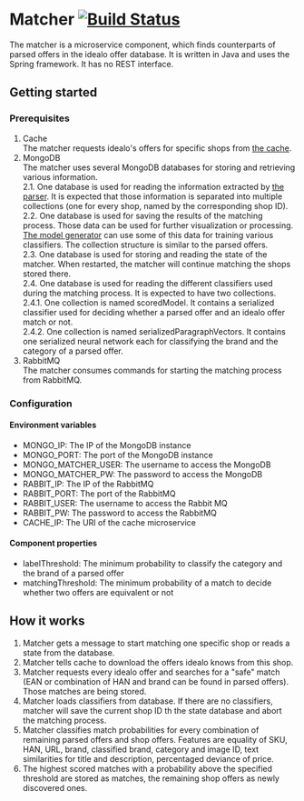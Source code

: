 # Matcher [![Build Status](https://travis-ci.org/HPI-BP2017N2/Matcher.svg?branch=master)](https://travis-ci.org/HPI-BP2017N2/Matcher)
The matcher is a microservice component, which finds counterparts of parsed offers in the idealo offer database.
It is written in Java and uses the Spring framework. It has no REST interface.

## Getting started
### Prerequisites
1. Cache  
 The matcher requests idealo's offers for specific shops from [the cache](https://github.com/HPI-BP2017N2/Cache).
2. MongoDB  
 The matcher uses several MongoDB databases for storing and retrieving various information.  
 2.1. One database is used for reading the information extracted by [the parser](https://github.com/HPI-BP2017N2/Parser). It is expected that those information is separated into multiple collections (one for every shop, named by the corresponding shop ID).
 2.2. One database is used for saving the results of the matching process. Those data can be used for further visualization or processing. [The model generator](https://github.com/HPI-BP2017N2/MachineLearningModelGenerator) can use some of this data for training various classifiers. The collection structure is similar to the parsed offers.  
 2.3. One database is used for storing and reading the state of the matcher. When restarted, the matcher will continue matching the shops stored there.  
2.4. One database is used for reading the different classifiers used during the matching process. It is expected to have two collections.   
  2.4.1. One collection is named scoredModel. It contains a serialized classifier used for deciding whether a parsed offer and an idealo offer match or not.  
  2.4.2. One collection is named serializedParagraphVectors. It contains one serialized neural network each for classifying the brand and the category of a parsed offer.  
2. RabbitMQ  
 The matcher consumes commands for starting the matching process from RabbitMQ.
 
 
### Configuration
#### Environment variables
- MONGO_IP: The IP of the MongoDB instance
- MONGO_PORT: The port of the MongoDB instance
- MONGO_MATCHER_USER: The username to access the MongoDB
- MONGO_MATCHER_PW: The password to access the MongoDB
- RABBIT_IP: The IP of the RabbitMQ
- RABBIT_PORT: The port of the RabbitMQ
- RABBIT_USER: The username to access the Rabbit MQ
- RABBIT_PW: The password to access the RabbitMQ
- CACHE_IP: The URI of the cache microservice

#### Component properties
- labelThreshold: The minimum probability to classify the category and the brand of a parsed offer
- matchingThreshold: The minimum probability of a match to decide whether two offers are equivalent or not

## How it works
1. Matcher gets a message to start matching one specific shop or reads a state from the database.
2. Matcher tells cache to download the offers idealo knows from this shop.
3. Matcher requests every idealo offer and searches for a "safe" match (EAN or combination of HAN and brand can be found in parsed offers). Those matches are being stored.
4. Matcher loads classifiers from database. If there are no classifiers, matcher will save the current shop ID th the state database and abort the matching process.
5. Matcher classifies match probabilities for every combination of remaining parsed offers and shop offers. Features are equality of SKU, HAN, URL, brand, classified brand,  category and image ID, text similarities for title and description, percentaged deviance of price.
6. The highest scored matches with a probability above the specified threshold are stored as matches, the remaining shop offers as newly discovered ones.